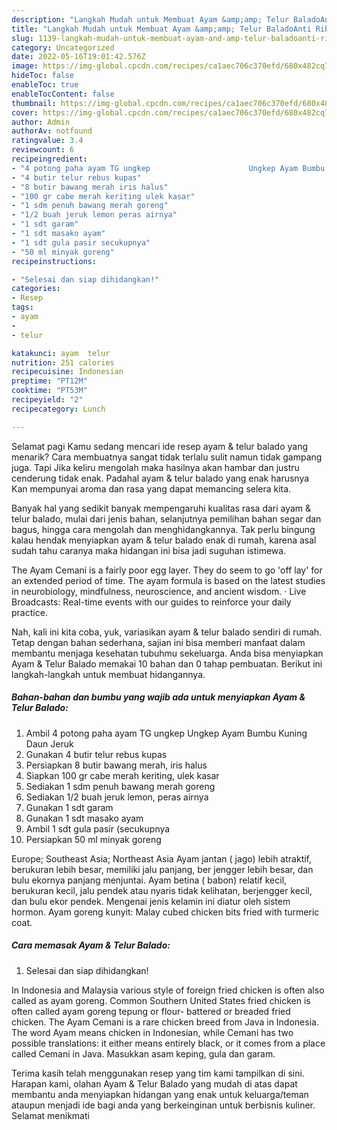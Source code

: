 ```yaml
---
description: "Langkah Mudah untuk Membuat Ayam &amp;amp; Telur BaladoAnti Ribet"
title: "Langkah Mudah untuk Membuat Ayam &amp;amp; Telur BaladoAnti Ribet"
slug: 1139-langkah-mudah-untuk-membuat-ayam-and-amp-telur-baladoanti-ribet
category: Uncategorized
date: 2022-05-16T19:01:42.576Z
image: https://img-global.cpcdn.com/recipes/ca1aec706c370efd/680x482cq70/ayam-telur-balado-foto-resep-utama.jpg
hideToc: false
enableToc: true
enableTocContent: false
thumbnail: https://img-global.cpcdn.com/recipes/ca1aec706c370efd/680x482cq70/ayam-telur-balado-foto-resep-utama.jpg
cover: https://img-global.cpcdn.com/recipes/ca1aec706c370efd/680x482cq70/ayam-telur-balado-foto-resep-utama.jpg
author: Admin
authorAv: notfound
ratingvalue: 3.4
reviewcount: 6
recipeingredient:
- "4 potong paha ayam TG ungkep                      Ungkep Ayam Bumbu Kuning Daun Jeruk"
- "4 butir telur rebus kupas"
- "8 butir bawang merah iris halus"
- "100 gr cabe merah keriting ulek kasar"
- "1 sdm penuh bawang merah goreng"
- "1/2 buah jeruk lemon peras airnya"
- "1 sdt garam"
- "1 sdt masako ayam"
- "1 sdt gula pasir secukupnya"
- "50 ml minyak goreng"
recipeinstructions:

- "Selesai dan siap dihidangkan!"
categories:
- Resep
tags:
- ayam
- 
- telur

katakunci: ayam  telur 
nutrition: 251 calories
recipecuisine: Indonesian
preptime: "PT12M"
cooktime: "PT53M"
recipeyield: "2"
recipecategory: Lunch

---
```



Selamat pagi Kamu sedang mencari ide resep ayam &amp; telur balado yang menarik? Cara membuatnya sangat tidak terlalu sulit namun tidak gampang juga. Tapi Jika keliru mengolah maka hasilnya akan hambar dan justru cenderung tidak enak. Padahal ayam &amp; telur balado yang enak harusnya Kan mempunyai aroma dan rasa yang dapat memancing selera kita.


Banyak hal yang sedikit banyak mempengaruhi kualitas rasa dari ayam &amp; telur balado, mulai dari jenis bahan, selanjutnya pemilihan bahan segar dan bagus, hingga cara mengolah dan menghidangkannya. Tak perlu bingung kalau hendak menyiapkan ayam &amp; telur balado enak di rumah, karena asal sudah tahu caranya maka hidangan ini bisa jadi suguhan istimewa.

The Ayam Cemani is a fairly poor egg layer. They do seem to go &#39;off lay&#39; for an extended period of time. The ayam formula is based on the latest studies in neurobiology, mindfulness, neuroscience, and ancient wisdom. · Live Broadcasts: Real-time events with our guides to reinforce your daily practice.


Nah, kali ini kita coba, yuk, variasikan ayam &amp; telur balado sendiri di rumah. Tetap dengan bahan sederhana, sajian ini bisa memberi manfaat dalam membantu menjaga kesehatan tubuhmu sekeluarga. Anda bisa menyiapkan Ayam &amp; Telur Balado memakai 10 bahan dan 0 tahap pembuatan. Berikut ini langkah-langkah untuk membuat hidangannya.

<!--inarticleads1-->

##### Bahan-bahan dan bumbu yang wajib ada untuk menyiapkan Ayam &amp; Telur Balado:

1. Ambil 4 potong paha ayam TG ungkep                      Ungkep Ayam Bumbu Kuning Daun Jeruk
1. Gunakan 4 butir telur rebus kupas
1. Persiapkan 8 butir bawang merah, iris halus
1. Siapkan 100 gr cabe merah keriting, ulek kasar
1. Sediakan 1 sdm penuh bawang merah goreng
1. Sediakan 1/2 buah jeruk lemon, peras airnya
1. Gunakan 1 sdt garam
1. Gunakan 1 sdt masako ayam
1. Ambil 1 sdt gula pasir (secukupnya
1. Persiapkan 50 ml minyak goreng


Europe; Southeast Asia; Northeast Asia Ayam jantan ( jago) lebih atraktif, berukuran lebih besar, memiliki jalu panjang, ber jengger lebih besar, dan bulu ekornya panjang menjuntai. Ayam betina ( babon) relatif kecil, berukuran kecil, jalu pendek atau nyaris tidak kelihatan, berjengger kecil, dan bulu ekor pendek. Mengenai jenis kelamin ini diatur oleh sistem hormon. Ayam goreng kunyit: Malay cubed chicken bits fried with turmeric coat. 

<!--inarticleads2-->

##### Cara memasak Ayam &amp; Telur Balado:


1. Selesai dan siap dihidangkan!

In Indonesia and Malaysia various style of foreign fried chicken is often also called as ayam goreng. Common Southern United States fried chicken is often called ayam goreng tepung or flour- battered or breaded fried chicken. The Ayam Cemani is a rare chicken breed from Java in Indonesia. The word Ayam means chicken in Indonesian, while Cemani has two possible translations: it either means entirely black, or it comes from a place called Cemani in Java. Masukkan asam keping, gula dan garam. 

Terima kasih telah menggunakan resep yang tim kami tampilkan di sini. Harapan kami, olahan Ayam &amp; Telur Balado yang mudah di atas dapat membantu anda menyiapkan hidangan yang enak untuk keluarga/teman ataupun menjadi ide bagi anda yang berkeinginan untuk berbisnis kuliner. Selamat menikmati
